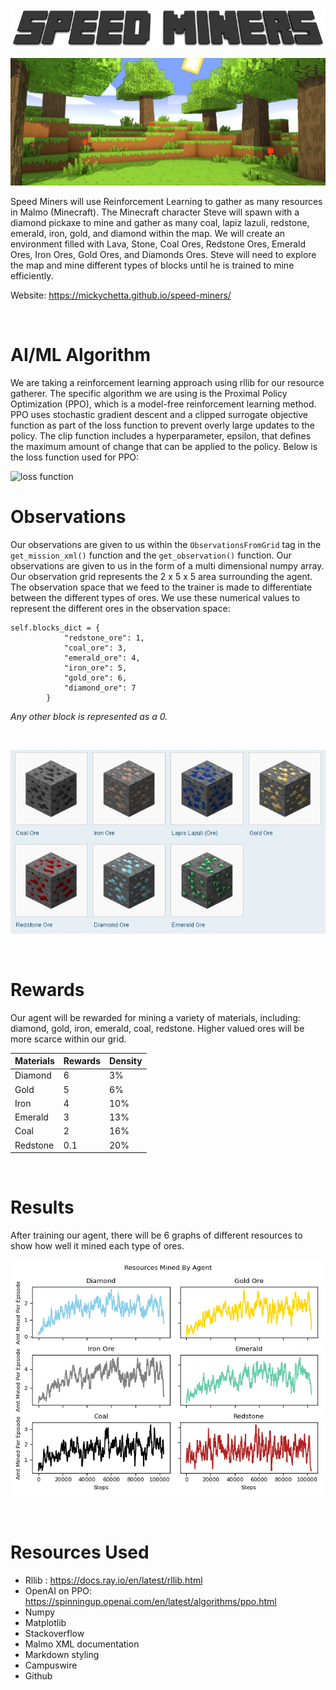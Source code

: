 <div style="text-align:center"><img src="docs/images/title.png" /></div>

![portal](docs/images/background.jpg)

Speed Miners will use Reinforcement Learning to gather as many resources in Malmo (Minecraft). The Minecraft character Steve will spawn with a diamond pickaxe to mine and gather as many coal, lapiz lazuli, redstone, emerald, iron, gold, and diamond within the map.  We will create an environment filled with Lava, Stone, Coal Ores, Redstone Ores, Emerald Ores, Iron Ores, Gold Ores, and Diamonds Ores. Steve will need to explore the map and mine different types of blocks until he is trained to mine efficiently. 

Website: https://mickychetta.github.io/speed-miners/ 

<br>

# AI/ML Algorithm
We are taking a reinforcement learning approach using rllib for our resource gatherer. The specific algorithm we are using is the Proximal Policy Optimization (PPO), which is a model-free reinforcement learning method. PPO uses stochastic gradient descent and a clipped surrogate objective function as part of the loss function to prevent overly large updates to the policy. The clip function includes a hyperparameter, epsilon, that defines the maximum amount of change that can be applied to the policy. Below is the loss function used for PPO:

<img src="https://spinningup.openai.com/en/latest/_images/math/99621d5bcaccd056d6ca3aeb48a27bf8cc0e640c.svg" alt="loss function" width="650">

<br>

# Observations
Our observations are given to us within the `ObservationsFromGrid` tag in the `get_mission_xml()` function and the `get_observation()` function. Our observations are given to us in the form of a multi dimensional numpy array. Our observation grid represents the 2 x 5 x 5 area surrounding the agent. The observation space that we feed to the trainer is made to differentiate between the different types of ores. We use these numerical values to represent the different ores in the observation space:

```
self.blocks_dict = {
            "redstone_ore": 1,
            "coal_ore": 3,
            "emerald_ore": 4,
            "iron_ore": 5,
            "gold_ore": 6,
            "diamond_ore": 7
        }
```

<i>Any other block is represented as a 0.</i>

<br>

![ores](docs/images/ores.jpg)

<br>

# Rewards
Our agent will be rewarded for mining a variety of materials, including: diamond, gold, iron, emerald, coal, redstone. Higher valued ores will be more scarce within our grid.


| Materials | Rewards | Density |
| ----------- | ----------- | ----------- |
| Diamond | 6 | 3% |
| Gold | 5 | 6% |
| Iron | 4 | 10% |
| Emerald | 3 | 13% |
| Coal | 2 | 16% |
| Redstone | 0.1 | 20% 

<br> 

# Results
After training our agent, there will be 6 graphs of different resources to show how well it mined each type of ores.

![resources](docs/returns/returns-smallgrid/resources.png)

<br>

# Resources Used
* Rllib : https://docs.ray.io/en/latest/rllib.html
* OpenAI on PPO: https://spinningup.openai.com/en/latest/algorithms/ppo.html
* Numpy
* Matplotlib
* Stackoverflow
* Malmo XML documentation
* Markdown styling
* Campuswire
* Github
